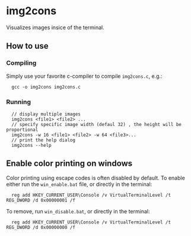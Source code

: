 # img2cons
Visualizes images insice of the terminal.
## How to use
### Compiling
Simply use your favorite c-compiler to compile ```img2cons.c```, e.g.:
```
  gcc -o img2cons img2cons.c
```
### Running 
```
  // display multiple images
  img2cons <file1> <file2> ...
  // specify specific image width (defaul 32) , the height will be proportional
  img2cons -w 16 <file1> <file2> -w 64 <file3>...
  // print the help dialog
  img2cons --help
```
## Enable color printing on windows
Color printing using escape codes is often disabled by default.
To enable either run the ```win_enable.bat``` file, or directly in the terminal:
```
  reg add HKEY_CURRENT_USER\Console /v VirtualTerminalLevel /t REG_DWORD /d 0x00000001 /f
```
To remove, run ```win_disable.bat```, or directly in the terminal:
```
  reg add HKEY_CURRENT_USER\Console /v VirtualTerminalLevel /t REG_DWORD /d 0x00000000 /f
```